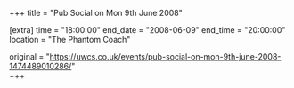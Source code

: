 +++
title = "Pub Social on Mon 9th June 2008"

[extra]
time = "18:00:00"
end_date = "2008-06-09"
end_time = "20:00:00"
location = "The Phantom Coach"

original = "https://uwcs.co.uk/events/pub-social-on-mon-9th-june-2008-1474489010286/"    
+++



